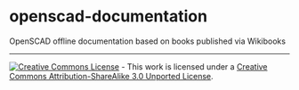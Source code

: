 # openscad-documentation
OpenSCAD offline documentation based on books published via Wikibooks

---
[![Creative Commons License](https://i.creativecommons.org/l/by-sa/3.0/88x31.png)](http://creativecommons.org/licenses/by-sa/3.0/) - This work is licensed under a [Creative Commons Attribution-ShareAlike 3.0 Unported License](http://creativecommons.org/licenses/by-sa/3.0/).
